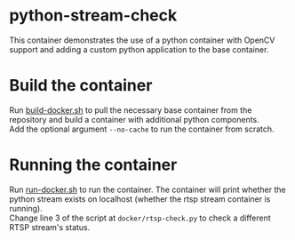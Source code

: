 # python-stream-check

This container demonstrates the use of a python container with OpenCV support and adding a custom
python application to the base container.

# Build the container
Run [build-docker.sh](build-docker.sh) to pull the necessary base container from the repository and
build a container with additional python components.  
Add the optional argument `--no-cache` to run the container from scratch.


# Running the container

Run [run-docker.sh](run-docker.sh) to run the container.  The container will print whether the python
stream exists on localhost (whether the rtsp stream container is running).  
Change line 3 of the script at `docker/rtsp-check.py` to check a different RTSP stream's status. 

